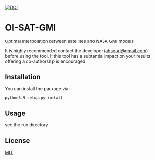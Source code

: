[![DOI](https://zenodo.org/badge/605173284.svg)](https://zenodo.org/badge/latestdoi/605173284)

# OI-SAT-GMI
Optimal interpolation between satellites and NASA GMI models

It is highly recommended contact the developer (ahsouri@gmail.com) before using the tool. If this tool has a subtantial impact on your results offering a co-authorship is encouraged.


## Installation

You can install the package via:

```bash
python3.9 setup.py install
```

## Usage

see the run directory

## License
[MIT](https://choosealicense.com/licenses/mit/)
